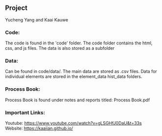 ## Project

Yucheng Yang and Kaai Kauwe

### Code: 

The code is found in the 'code' folder. The code folder contains the html, css, and js files. The data is also stored as a subfolder

### Data: 

Can be found in code/data/. The main data are stored as .csv files. Data for individual elements are stored in the element_data hist_data folders.

### Process Book: 

Process Book is found under notes and reports titled: Process Book.pdf

### Important Links:

Youtube: https://www.youtube.com/watch?v=gLSGHfJ0DaU&t=33s
Website: https://kaaiian.github.io/
